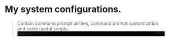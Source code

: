 My system configurations.
========================
>Contain command prompt utilities, command prompt customization and some useful scripts.
![Bash prompt screenshot](screenshot.png)
